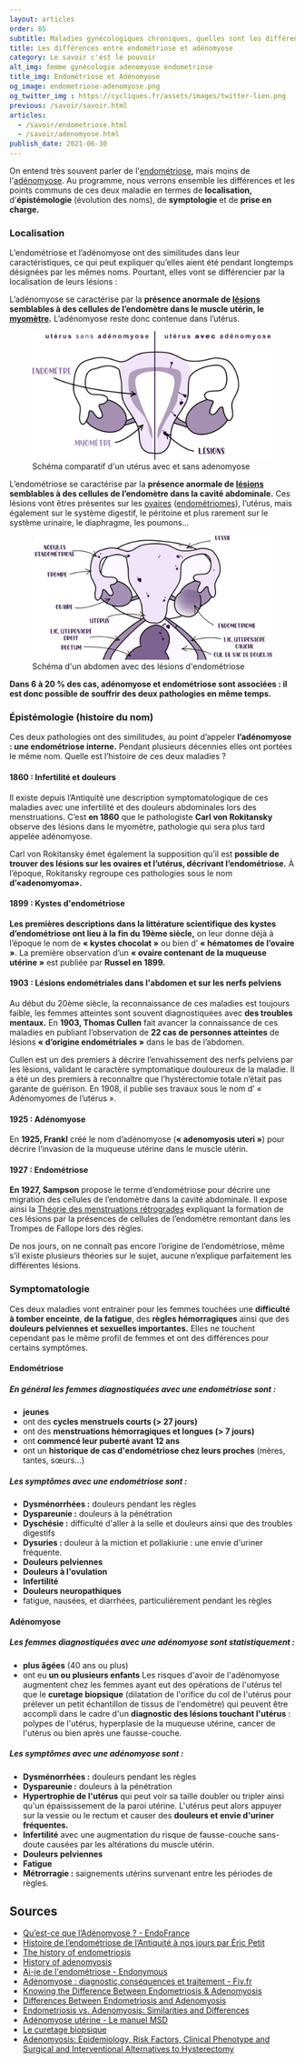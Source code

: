 ```yaml
---
layout: articles
order: 85
subtitle: Maladies gynécologiques chroniques, quelles sont les différences entre ces deux maladies ?
title: Les différences entre endométriose et adénomyose
category: Le savoir c'est le pouvoir
alt_img: femme gynécologie adenomyose endometriose
title_img: Endométriose et Adénomyose
og_image: endometriose-adenomyose.png
og_twitter_img : https://cycliques.fr/assets/images/twitter-lien.png
previous: /savoir/savoir.html
articles:
  - /savoir/endometriose.html
  - /savoir/adenomyose.html
publish_date: 2021-06-30
---
```

On entend très souvent parler de l'[endométriose](/savoir/endometriose.html), mais moins de l'[adénomyose](/savoir/adenomyose.html). Au programme, nous verrons ensemble les différences et les points communs de ces deux maladie en termes de **localisation,** d'**épistémologie** (évolution des noms), de **symptologie** et de **prise en charge.** 

### Localisation

L’endométriose et l’adénomyose ont des similitudes dans leur caractéristiques, ce qui peut expliquer qu’elles aient été pendant longtemps désignées par les mêmes noms. Pourtant, elles vont se différencier par la localisation de leurs lésions&nbsp;:

L’adénomyose se caractérise par la **présence anormale de [lésions](/endo-dico/lesions-endometriose.html) semblables à des cellules de l’endomètre dans le muscle utérin, le [myomètre](/endo-dico/myometre.html).** L’adénomyose reste donc contenue dans l’utérus.

<figure class="schema">
  <img src="/assets/images/schema/adenomyose.png" class="img-fluid" alt="schéma uterus adenomyose maladie gynécologique lésion endomètre myomètre" title="Schéma d'un utérus avec de l'adénomyose">
  <figcaption>Schéma comparatif d'un utérus avec et sans adenomyose</figcaption>
</figure>

L’endométriose se caractérise par la **présence anormale de [lésions](/endo-dico/lesions-endometriose.html) semblables à des cellules de l’endomètre dans la cavité abdominale.** Ces lésions vont êtres présentes sur les [ovaires](/endo-dico/ovaires.html) ([endométriomes](/endo-dico/endometriome.html)), l’utérus,  mais également sur le système digestif, le péritoine et plus rarement sur le système urinaire, le diaphragme, les poumons…

<figure class="schema">
  <img src="/assets/images/schema/endometriose-schema.png" class="img-fluid" alt="schéma uterus endometriose maladie gynécologique lésion abdomen femme" title="Schéma d'un abdomen avec de l'endométriose">
  <figcaption>Schéma d'un abdomen avec des lésions d'endométriose</figcaption>
</figure>

**Dans 6 à 20 % des cas, adénomyose et endométriose sont associées : il est donc possible de souffrir des deux pathologies en même temps.**

### Épistémologie (histoire du nom)

Ces deux pathologies ont des similitudes, au point d’appeler **l’adénomyose : une endométriose interne.** Pendant plusieurs décennies elles ont portées le même nom. Quelle est l’histoire de ces deux maladies ?

#### 1860 : Infertilité et douleurs
Il existe depuis l’Antiquité une description symptomatologique de ces maladies avec une infertilité et des douleurs abdominales lors des menstruations. C’est **en 1860** que le pathologiste **Carl von Rokitansky** observe des lésions dans le myomètre, pathologie qui sera plus tard appelée adénomyose.

Carl von Rokitansky émet également la supposition qu’il est **possible de trouver des lésions sur les ovaires et l’utérus, décrivant l’endométriose.** À l’époque, Rokitansky regroupe ces pathologies sous le nom **d’«adenomyoma».**

#### 1899 : Kystes d'endométriose
**Les premières descriptions dans la littérature scientifique des kystes d’endométriose ont lieu à la fin du 19ème siècle,** on leur donne déjà à l’époque le nom de **« kystes chocolat »** ou bien d’ **« hématomes de l’ovaire »**. La première observation d’un **« ovaire contenant de la muqueuse utérine »** est publiée par **Russel en 1899.**

#### 1903 : Lésions endométriales dans l'abdomen et sur les nerfs pelviens
Au début du 20ème siècle, la reconnaissance de ces maladies est toujours faible, les femmes atteintes sont souvent diagnostiquées avec **des troubles mentaux.** En **1903, Thomas Cullen** fait avancer la connaissance de ces maladies en publiant l’observation de **22 cas de personnes atteintes** de lésions **« d’origine endométriales »** dans le bas de l’abdomen.

Cullen est un des premiers à décrire l’envahissement des nerfs pelviens par les lésions, validant le caractère symptomatique douloureux de la maladie. Il a été un des premiers à reconnaître que l’hystérectomie totale n’était pas garante de guérison. En 1908, il publie ses travaux sous le nom d’ « Adénomyomes de l’utérus ».

#### 1925 : Adénomyose
En **1925, Frankl** créé le nom d’adénomyose (**« adenomyosis uteri »**) pour décrire l’invasion de la muqueuse utérine dans le muscle utérin.

#### 1927 : Endométriose
**En 1927, Sampson** propose le terme d’endométriose pour décrire une migration des cellules de l’endomètre dans la cavité abdominale. Il expose ainsi la [Théorie des menstruations rétrogrades](/savoir/theories.html) expliquant la formation de ces lésions par la présences de cellules de l’endomètre remontant dans les Trompes de Fallope lors des règles.

De nos jours, on ne connaît pas encore l’origine de l’endométriose, même s’il existe plusieurs théories sur le sujet, aucune n’explique parfaitement les différentes lésions.

### Symptomatologie

Ces deux maladies vont entrainer pour les femmes touchées une **difficulté à tomber enceinte**, **de la fatigue**, des **règles hémorragiques** ainsi que des **douleurs pelviennes et sexuelles importantes.**
Elles ne touchent cependant pas le même profil de femmes et ont des différences pour certains symptômes.

#### Endométriose
##### En général les femmes diagnostiquées avec une endométriose sont :
- **jeunes**
- ont des **cycles menstruels courts (> 27 jours)**
- ont des **menstruations hémorragiques et longues (> 7 jours)**
- ont **commencé leur puberté avant 12 ans**
- ont un **historique de cas d'endométriose chez leurs proches** (mères, tantes, sœurs…)

##### Les symptômes avec une endométriose sont :
- **Dysménorrhées :** douleurs pendant les règles
- **Dyspareunie :** douleurs à la pénétration
- **Dyschésie :** difficulté d'aller à la selle et douleurs ainsi que des troubles digestifs
- **Dysuries :** douleur à la miction et pollakiurie : une envie d'uriner fréquente.
- **Douleurs pelviennes**
- **Douleurs à l'ovulation**
- **Infertilité**
- **Douleurs neuropathiques**
- fatigue, nausées, et diarrhées, particulièrement pendant les règles

#### Adénomyose
##### Les femmes diagnostiquées avec une adénomyose sont statistiquement :
- **plus âgées** (40 ans ou plus)
- ont eu **un ou plusieurs enfants**
Les risques d'avoir de l'adénomyose augmentent chez les femmes ayant eut des opérations de l'utérus tel que le **curetage biopsique** (dilatation de l'orifice du col de l'utérus pour prélever un petit échantillon de tissus de l'endomètre) qui peuvent être accompli dans le cadre d'un **diagnostic des lésions touchant l'utérus** : polypes de l'utérus, hyperplasie de la muqueuse utérine, cancer de l'utérus ou bien après une fausse-couche.

##### Les symptômes avec une adénomyose sont :
- **Dysménorrhées :** douleurs pendant les règles
- **Dyspareunie :** douleurs à la pénétration
- **Hypertrophie de l'utérus** qui peut voir sa taille doubler ou tripler ainsi qu'un épaississement de la paroi utérine. L'utérus peut alors appuyer sur la vessie ou le rectum et causer des **douleurs et envie d'uriner fréquentes.**
- **Infertilité** avec une augmentation du risque de fausse-couche sans-doute causées par les altérations du muscle utérin.
- **Douleurs pelviennes**
- **Fatigue**
- **Métrorragie :** saignements utérins survenant entre les périodes de règles.

## Sources

* [Qu’est-ce que l’Adénomyose ? - EndoFrance](https://www.endofrance.org/la-maladie-endometriose/adenomyose-endometriose/)
* [Histoire de l’endométriose de l’Antiquité à nos jours par Éric Petit](https://www.em-consulte.com/article/1048557/histoire-de-l-endometriose-de-l-antiquite-a-nos-jo)
* [The history of endometriosis](https://pubmed.ncbi.nlm.nih.gov/24853333/)
* [History of adenomyosis](https://pubmed.ncbi.nlm.nih.gov/16515887/)
* [Ai-je de l'endométriose - Endonymous](https://endonymous.fr/article/l-endometriose-symptomes.html)
* [Adénomyose : diagnostic,conséquences et traitement - Fiv.fr](https://www.fiv.fr/adenomyose-pma-fiv/)
* [Knowing the Difference Between Endometriosis & Adenomyosis](https://womenspavilionms.com/blogs/endometriosis/knowing-the-difference-between-endometriosis-adenomyosis/)
* [Differences Between Endometriosis and Adenomyosis](https://www.webmd.com/women/endometriosis/women-endometriosis-vs-adenomyosis)
* [Endometriosis vs. Adenomyosis: Similarities and Differences](https://www.healthline.com/health/womens-health/adenomyosis-vs-endometriosis#causes)
* [Adénomyose utérine - Le manuel MSD](https://www.msdmanuals.com/fr/professional/gyn%C3%A9cologie-et-obst%C3%A9trique/divers-troubles-gyn%C3%A9cologiques/ad%C3%A9nomyose-ut%C3%A9rine)
* [Le curetage biopsique ](https://www.chuliege.be/jcms/c2_17204682/fr/institut-de-cancerologie-arsene-burny/le-curetage-biopsique)
* [Adenomyosis: Epidemiology, Risk Factors, Clinical Phenotype and Surgical and Interventional Alternatives to Hysterectomy](https://www.ncbi.nlm.nih.gov/pmc/articles/PMC3859152/)